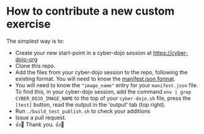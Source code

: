 
# How to contribute a new custom exercise

The simplest way is to:
- Create your new start-point in a cyber-dojo session at [https://cyber-dojo-org](https://cyber-dojo-org)
- Clone this repo.
- Add the files from your cyber-dojo session to the repo, following the existing format.
  You will need to know the [manifest.json format](https://blog.cyber-dojo.org/2016/08/cyber-dojo-start-points-manifestjson.html).
- You will need to know the `"image_name"` entry for your `manifest.json` file.
  To find this, in your cyber-dojo session, add the command `env | grep CYBER_DOJO_IMAGE_NAME` to the top of your
  `cyber-dojo.sh` file, press the `[test]` button, read the output in the 'output' tab (top right).
- Run `./build_test_publish.sh` to check your additions
- Issue a pull request.
- :+1::tada: Thank you. :+1::tada:

